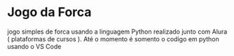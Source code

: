 # Jogo da Forca 
jogo simples de forca usando a linguagem Python realizado junto com Alura ( plataformas de cursos ).
Até o momento é somento o codigo em python usando o VS Code
